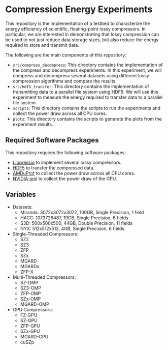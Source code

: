 # Compression Energy Experiments

This repository is the implementation of a testbed to characterize the energy efficiency of scientific, floating-point lossy compressors. In particular, we are interested in demonstrating that lossy compression can be used to not just reduce data storage sizes, but also reduce the energy required to store and transmit data.

The following are the main components of this repository:

- `src/compress_decompress`: This directory contains the implementation of the compress and decompress experiments. In this experiment, we will compress and decompress several datasets using different lossy compression algorithms and compare the results.
- `src/hdf5_transfer`: This directory contains the implementation of transmitting data to a parallel file system using HDF5. We will use this experiment to measure the energy required to transfer data to a parallel file system.
- `scripts`: This directory contains the scripts to run the experiments and collect the power draw across all CPU cores.
- `plots`: This directory contains the scripts to generate the plots from the experiment results.

## Required Software Packages

This repository requires the following software packages:

- [Libpressio](https://github.com/robertu94/libpressio) to implement several lossy compressors.
- [HDF5](https://www.hdfgroup.org/solutions/hdf5/) to transfer the compressed data.
- [AMDuProf](https://developer.amd.com/amd-uprof/) to collect the power draw across all CPU cores.
- [NVIDIA-smi](https://developer.nvidia.com/nvidia-system-management-interface) to collect the power draw of the GPU.


## Variables

- Datasets:
  - Miranda: 3072x3072x3072, 106GB, Single Precision, 1 field
  - HACC: 1073726487, 19GB, Single Precision, 6 fields
  - S3D: 500x500x500, 44GB, Double Precision, 11 fields
  - NYX: 512x512x512, 4GB, Single Precision, 6 fields
- Single-Threaded Compressors:
  - SZ2
  - SZ3
  - ZFP
  - SZx
  - MGARD
  - MGARDx
  - ZFP-X
- Multi-Threaded Compressors:
  - SZ-OMP 
  - SZ3-OMP
  - ZFP-OMP
  - SZx-OMP
  - MGARD-OMP
- GPU Compressors:
  - FZ-GPU
  - SZ-GPU
  - ZFP-GPU
  - SZx-GPU
  - MGARD-GPU
  - cuSZp
